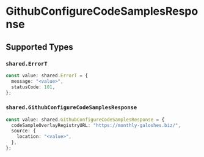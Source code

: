 # GithubConfigureCodeSamplesResponse


## Supported Types

### `shared.ErrorT`

```typescript
const value: shared.ErrorT = {
  message: "<value>",
  statusCode: 101,
};
```

### `shared.GithubConfigureCodeSamplesResponse`

```typescript
const value: shared.GithubConfigureCodeSamplesResponse = {
  codeSampleOverlayRegistryURL: "https://monthly-galoshes.biz/",
  source: {
    location: "<value>",
  },
};
```

